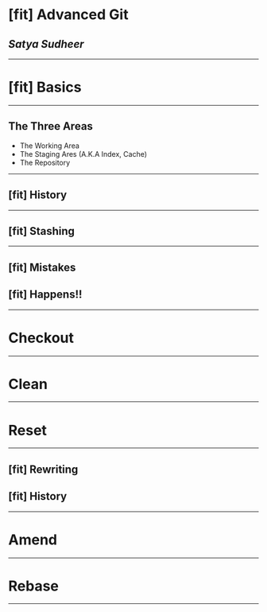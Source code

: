 # [fit] Advanced Git
## *Satya Sudheer*

---
# [fit] Basics

---
## The Three Areas

- The Working Area
- The Staging Ares (A.K.A Index, Cache)
- The Repository 

---
## [fit] History

---
## [fit] Stashing

---
## [fit] Mistakes 
## [fit] Happens!!
---
# Checkout

---
# Clean

--- 
# Reset

---
## [fit] Rewriting 
## [fit] History

---
# Amend

---
# Rebase

---
